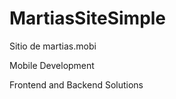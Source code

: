 MartiasSiteSimple
=================

Sitio de martias.mobi 

Mobile Development

Frontend and Backend Solutions

